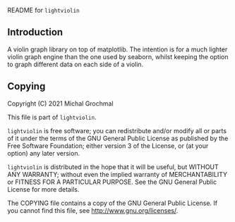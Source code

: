 README for `lightviolin`

## Introduction

A violin graph library on top of matplotlib. The intention is for a much
lighter violin graph engine than the one used by seaborn, whilst keeping the
option to graph different data on each side of a violin.

## Copying

Copyright (C) 2021 Michal Grochmal

This file is part of `lightviolin`.

`lightviolin` is free software; you can redistribute and/or modify all or parts
of it under the terms of the GNU General Public License as published by the
Free Software Foundation; either version 3 of the License, or (at your option)
any later version.

`lightviolin` is distributed in the hope that it will be useful, but WITHOUT
ANY WARRANTY; without even the implied warranty of MERCHANTABILITY or FITNESS
FOR A PARTICULAR PURPOSE.  See the GNU General Public License for more details.

The COPYING file contains a copy of the GNU General Public License.  If you
cannot find this file, see <http://www.gnu.org/licenses/>.

